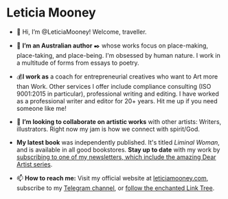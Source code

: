 # Leticia Mooney
- 👋 Hi, I’m @LeticiaMooney! Welcome, traveller.
- 👀 **I’m an Australian author** ✒️ whose works focus on place-making, place-taking, and place-being. I'm obsessed by human nature. I work in a multitude of forms from essays to poetry. 
- 💰**I work as** a coach for entrepreneurial creatives who want to Art more than Work. Other services I offer include compliance consulting (ISO 9001:2015 in particular), professional writing and editing. I have worked as a professional writer and editor for 20+ years. Hit me up if you need someone like me!
- 💞️ **I’m looking to collaborate on artistic works** with other artists: Writers, illustrators. Right now my jam is how we connect with spirit/God. 
- **My latest book** was independently published. It's titled *Liminal Woman*, and is available in all good bookstores. **Stay up to date** with my work by [subscribing to one of my newsletters, which include the amazing Dear Artist series](https://leticiamooney.com/newsletter).
 
- 📫 **How to reach me:** Visit my official website at [leticiamooney.com](https://leticiamooney.com), subscribe to my [Telegram channel](https://t.me/leticiamooney), or [follow the enchanted Link Tree](https://linktr.ee/leticiamooney).

<!---
LeticiaMooney/LeticiaMooney is a ✨ special ✨ repository because its `README.md` (this file) appears on your GitHub profile.
You can click the Preview link to take a look at your changes.
--->
